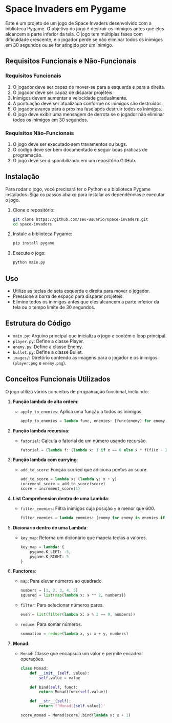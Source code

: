# Space Invaders em Pygame

Este é um projeto de um jogo de Space Invaders desenvolvido com a biblioteca Pygame. O objetivo do jogo é destruir os inimigos antes que eles alcancem a parte inferior da tela. O jogo tem múltiplas fases com dificuldade crescente, e o jogador perde se não eliminar todos os inimigos em 30 segundos ou se for atingido por um inimigo.

## Requisitos Funcionais e Não-Funcionais

### Requisitos Funcionais

1. O jogador deve ser capaz de mover-se para a esquerda e para a direita.
2. O jogador deve ser capaz de disparar projéteis.
3. Inimigos devem aumentar a velocidade gradualmente.
4. A pontuação deve ser atualizada conforme os inimigos são destruídos.
5. O jogador avança para a próxima fase após destruir todos os inimigos.
6. O jogo deve exibir uma mensagem de derrota se o jogador não eliminar todos os inimigos em 30 segundos.

### Requisitos Não-Funcionais

1. O jogo deve ser executado sem travamentos ou bugs.
2. O código deve ser bem documentado e seguir boas práticas de programação.
3. O jogo deve ser disponibilizado em um repositório GitHub.

## Instalação

Para rodar o jogo, você precisará ter o Python e a biblioteca Pygame instalados. Siga os passos abaixo para instalar as dependências e executar o jogo.

1. Clone o repositório:

    ```sh
    git clone https://github.com/seu-usuario/space-invaders.git
    cd space-invaders
    ```

2. Instale a biblioteca Pygame:

    ```sh
    pip install pygame
    ```

3. Execute o jogo:

    ```sh
    python main.py
    ```

## Uso

- Utilize as teclas de seta esquerda e direita para mover o jogador.
- Pressione a barra de espaço para disparar projéteis.
- Elimine todos os inimigos antes que eles alcancem a parte inferior da tela ou o tempo limite de 30 segundos.

## Estrutura do Código

- `main.py`: Arquivo principal que inicializa o jogo e contém o loop principal.
- `player.py`: Define a classe Player.
- `enemy.py`: Define a classe Enemy.
- `bullet.py`: Define a classe Bullet.
- `images/`: Diretório contendo as imagens para o jogador e os inimigos (`player.png` e `enemy.png`).

## Conceitos Funcionais Utilizados

O jogo utiliza vários conceitos de programação funcional, incluindo:

1. **Função lambda de alta ordem**:
   - `apply_to_enemies`: Aplica uma função a todos os inimigos.
     ```python
     apply_to_enemies = lambda func, enemies: [func(enemy) for enemy in enemies]
     ```

2. **Função lambda recursiva**:
   - `fatorial`: Calcula o fatorial de um número usando recursão.
     ```python
     fatorial = (lambda f: (lambda x: 1 if x == 0 else x * f(f)(x - 1)))(lambda f: (lambda x: 1 if x == 0 else x * f(f)(x - 1)))
     ```

3. **Função lambda com currying**:
   - `add_to_score`: Função curried que adiciona pontos ao score.
     ```python
     add_to_score = lambda x: (lambda y: x + y)
     increment_score = add_to_score(score)
     score = increment_score(1)
     ```

4. **List Comprehension dentro de uma Lambda**:
   - `filter_enemies`: Filtra inimigos cuja posição `y` é menor que 600.
     ```python
     filter_enemies = lambda enemies: [enemy for enemy in enemies if enemy.rect.y < 600]
     ```

5. **Dicionário dentro de uma Lambda**:
   - `key_map`: Retorna um dicionário que mapeia teclas a valores.
     ```python
     key_map = lambda: {
         pygame.K_LEFT: -5,
         pygame.K_RIGHT: 5
     }
     ```

6. **Functores**:
   - `map`: Para elevar números ao quadrado.
     ```python
     numbers = [1, 2, 3, 4, 5]
     squared = list(map(lambda x: x ** 2, numbers))
     ```
   - `filter`: Para selecionar números pares.
     ```python
     even = list(filter(lambda x: x % 2 == 0, numbers))
     ```
   - `reduce`: Para somar números.
     ```python
     summation = reduce(lambda x, y: x + y, numbers)
     ```

7. **Monad**:
   - `Monad`: Classe que encapsula um valor e permite encadear operações.
     ```python
     class Monad:
         def __init__(self, value):
             self.value = value

         def bind(self, func):
             return Monad(func(self.value))

         def __str__(self):
             return f'Monad({self.value})'

     score_monad = Monad(score).bind(lambda x: x + 1)
     ```
